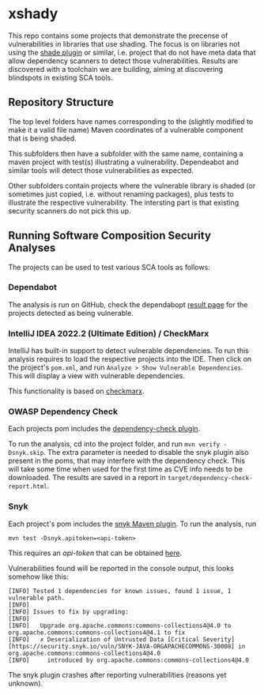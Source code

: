 # xshady

This repo contains some projects that demonstrate the precense of vulnerabilities in libraries that use shading. The focus is on libraries not using the [shade plugin](https://maven.apache.org/plugins/maven-shade-plugin/) or similar, i.e. project that do not have meta data that allow dependency scanners to detect those vulnerabilities. Results are discovered with a toolchain we are building, aiming at discovering blindspots in existing SCA tools. 

## Repository Structure

The top level folders have names corresponding to the (slightly modified to make it a valid file name) Maven coordinates of a vulnerable component that is being shaded. 

This subfolders then have a subfolder with the same name, containing a maven project with test(s) illustrating a vulnerability. Dependeabot and similar tools will detect those vulnerabilities as expected.

Other subfolders contain projects where the vulnerable library is shaded (or sometimes just copied, i.e. without renaming packages), plus tests to illustrate the respective vulnerability. The intersting part is that existing security scanners do not pick this up. 



## Running Software Composition Security Analyses

The projects can be used to test various SCA tools as follows: 

### Dependabot 

The analysis is run on GitHub, check the dependabopt [result page](https://github.com/jensdietrich/xshady/security/dependabot) for the projects detected as being vulnerable.

### IntelliJ IDEA 2022.2 (Ultimate Edition) / CheckMarx

IntelliJ has built-in support to detect vulnerable dependencies. To run this analysis requires to load the respective projects into the IDE. Then click on the project's `pom.xml`, and run `Analyze > Show Vulnerable Dependencies`. This will display a view with vulnerable dependencies. 

This functionality is based on [checkmarx](https://checkmarx.com/). 


### OWASP Dependency Check

Each projects pom includes the [dependency-check plugin](https://mvnrepository.com/artifact/org.owasp/dependency-check-maven/8.1.2). 

To run the analysis, cd into the project folder, and run  `mvn verify -Dsnyk.skip`.  The extra parameter is needed to disable the snyk plugin also present in the poms, that may interfere with the dependency check. This will take some time when used for the first time as CVE info needs to be downloaded. The results are saved in a report in `target/dependency-check-report.html`.


### Snyk

Each project's pom includes the [snyk Maven plugin](https://docs.snyk.io/integrations/ci-cd-integrations/maven-plugin-integration). To run the analysis, run  

`mvn test -Dsnyk.apitoken=<api-token>`

This requires an *api-token* that can be obtained [here](https://docs.snyk.io/snyk-api-info/authentication-for-api). 

Vulnerabilities found will be reported in the console output, this looks somehow like this:

```
[INFO] Tested 1 dependencies for known issues, found 1 issue, 1 vulnerable path.
[INFO] 
[INFO] Issues to fix by upgrading:
[INFO] 
[INFO]   Upgrade org.apache.commons:commons-collections4@4.0 to org.apache.commons:commons-collections4@4.1 to fix
[INFO]   ✗ Deserialization of Untrusted Data [Critical Severity][https://security.snyk.io/vuln/SNYK-JAVA-ORGAPACHECOMMONS-30008] in org.apache.commons:commons-collections4@4.0
[INFO]     introduced by org.apache.commons:commons-collections4@4.0

```

The snyk plugin crashes after reporting vulnerabilities (reasons yet unknown). 

 




  


 

 

